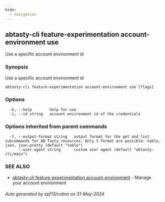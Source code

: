 ```yaml
---
hide:
  - navigation
---
```

## abtasty-cli feature-experimentation account-environment use

Use a specific account environment id

### Synopsis

Use a specific account environment id

```
abtasty-cli feature-experimentation account-environment use [flags]
```

### Options

```
  -h, --help        help for use
  -i, --id string   account environment id of the credentials
```

### Options inherited from parent commands

```
  -f, --output-format string   output format for the get and list subcommands for AB Tasty resources. Only 3 format are possible: table, json, json-pretty (default "table")
      --user-agent string      custom user agent (default "abtasty-cli/main")
```

### SEE ALSO

* [abtasty-cli feature-experimentation account-environment](abtasty-cli_feature-experimentation_account-environment.md)	 - Manage your account environment

###### Auto generated by spf13/cobra on 31-May-2024
